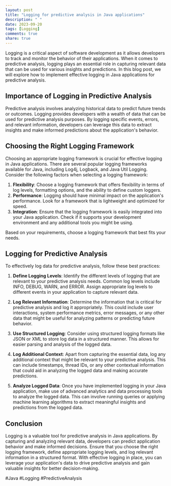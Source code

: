 ```yaml
---
layout: post
title: "Logging for predictive analysis in Java applications"
description: " "
date: 2023-09-20
tags: [Logging]
comments: true
share: true
---
```


Logging is a critical aspect of software development as it allows developers to track and monitor the behavior of their applications. When it comes to predictive analysis, logging plays an essential role in capturing relevant data that can be used for various insights and predictions. In this blog post, we will explore how to implement effective logging in Java applications for predictive analysis.

## Importance of Logging in Predictive Analysis

Predictive analysis involves analyzing historical data to predict future trends or outcomes. Logging provides developers with a wealth of data that can be used for predictive analysis purposes. By logging specific events, errors, and relevant information, developers can leverage this data to extract insights and make informed predictions about the application's behavior.

## Choosing the Right Logging Framework

Choosing an appropriate logging framework is crucial for effective logging in Java applications. There are several popular logging frameworks available for Java, including Log4j, Logback, and Java Util Logging. Consider the following factors when selecting a logging framework:

1. **Flexibility**: Choose a logging framework that offers flexibility in terms of log levels, formatting options, and the ability to define custom loggers.
2. **Performance**: Logging should have minimal impact on the application's performance. Look for a framework that is lightweight and optimized for speed.
3. **Integration**: Ensure that the logging framework is easily integrated into your Java application. Check if it supports your development environment and any additional tools you might be using.

Based on your requirements, choose a logging framework that best fits your needs.

## Logging for Predictive Analysis

To effectively log data for predictive analysis, follow these best practices:

1. **Define Logging Levels**: Identify the different levels of logging that are relevant to your predictive analysis needs. Common log levels include INFO, DEBUG, WARN, and ERROR. Assign appropriate log levels to different events in your application to capture relevant data.

2. **Log Relevant Information**: Determine the information that is critical for predictive analysis and log it appropriately. This could include user interactions, system performance metrics, error messages, or any other data that might be useful for analyzing patterns or predicting future behavior.

3. **Use Structured Logging**: Consider using structured logging formats like JSON or XML to store log data in a structured manner. This allows for easier parsing and analysis of the logged data.

4. **Log Additional Context**: Apart from capturing the essential data, log any additional context that might be relevant to your predictive analysis. This can include timestamps, thread IDs, or any other contextual information that could aid in analyzing the logged data and making accurate predictions.

5. **Analyze Logged Data**: Once you have implemented logging in your Java application, make use of advanced analytics and data processing tools to analyze the logged data. This can involve running queries or applying machine learning algorithms to extract meaningful insights and predictions from the logged data.

## Conclusion

Logging is a valuable tool for predictive analysis in Java applications. By capturing and analyzing relevant data, developers can predict application behavior and make informed decisions. Ensure that you choose the right logging framework, define appropriate logging levels, and log relevant information in a structured format. With effective logging in place, you can leverage your application's data to drive predictive analysis and gain valuable insights for better decision-making.

#Java #Logging #PredictiveAnalysis